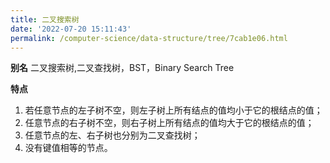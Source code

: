 ```yaml
---
title: 二叉搜索树
date: '2022-07-20 15:11:43'
permalink: /computer-science/data-structure/tree/7cab1e06.html
---
```

**别名**
二叉搜索树,二叉查找树，BST，Binary Search Tree

**特点**
1. 若任意节点的左子树不空，则左子树上所有结点的值均小于它的根结点的值；
2. 任意节点的右子树不空，则右子树上所有结点的值均大于它的根结点的值；
3. 任意节点的左、右子树也分别为二叉查找树；
4. 没有键值相等的节点。
